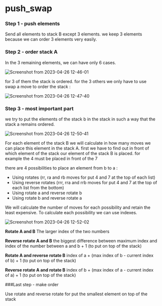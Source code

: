 # push_swap

### Step 1 - push elements

Send all elements to stack B except 3 elements.
we keep 3 elements because we can order 3 elements very easily.

### Step 2 - order stack A

In the 3 remaining elements, we can have only 6 cases.

![Screenshot from 2023-04-26 12-46-01](https://user-images.githubusercontent.com/126467996/234555686-9e25d6de-8d4c-413a-8800-cfbc5dd31cd8.png)

for 3 of them the stack is ordered.
for the 3 others we only have to use swap a move to order the stack :

![Screenshot from 2023-04-26 12-47-40](https://user-images.githubusercontent.com/126467996/234555769-3c2ada36-5ecb-4c26-9c2c-8e19f46cc8b0.png)

### Step 3 - most important part

we try to put the elements of the stack b in the stack in such a way that the stack a remains ordered.

![Screenshot from 2023-04-26 12-50-41](https://user-images.githubusercontent.com/126467996/234555864-cff36d72-01a7-43db-896e-20aa83742d95.png)

For each element of the stack B we will calculate in how many moves we can place this element in the stack A.
first we have to find out in front of which element of the stack our element of the stack B is placed.
for example the 4 must be placed in front of the 7

there are 4 possibilities to place an element from b to a :

- Using rotates (rr, ra and rb moves for put 4 and 7 at the top of each list)
- Using reverse rotates (rrr, rra and rrb moves for put 4 and 7 at the top of each list from the bottom)
- Using rotate a and reverse rotate b
- Using rotate b and reverse rotate a

We will calculate the number of moves for each possibility and retain the least expensive.
To calculate each possibility we can use indexes.

![Screenshot from 2023-04-26 12-52-02](https://user-images.githubusercontent.com/126467996/234555994-db4b773f-de2a-4a23-b44d-fa2a9b1e806b.png)

**Rotate A and B**
The larger index of the two numbers

**Reverse rotate A and B**
the biggest difference between maximum index and index of the number between a and b + 1 (to put on top of the stack)

**Rotate A and reverse rotate B**
index of a + (max index of b - current index of b) + 1 (to put on top of the stack)

**Reverse rotate A and rotate B**
index of b + (max index of a - current index of a) + 1 (to put on top of the stack)

###Last step - make order

Use rotate and reverse rotate for put the smallest element on top of the stack
